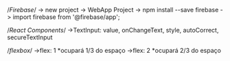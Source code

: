 /*Firebase*/
	-> new project -> WebApp Project
	-> npm install --save firebase
	-> import firebase from '@firebase/app';

/*React Components*/
	->TextInput: value, onChangeText, style, autoCorrect, secureTextInput


/*flexbox*/
	->flex: 1 *ocupará 1/3 do espaço
	->flex: 2 *ocupará 2/3 do espaço